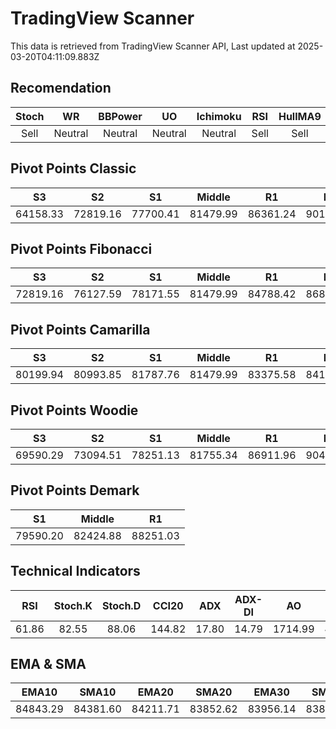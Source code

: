 # TradingView Scanner
This data is retrieved from TradingView Scanner API, Last updated at 2025-03-20T04:11:09.883Z

## Recomendation
| Stoch | WR | BBPower | UO | Ichimoku | RSI | HullMA9 |
| :---: | :---: | :---: | :---: | :---: | :---: | :---: |
| Sell | Neutral | Neutral | Neutral | Neutral | Sell | Sell |

## Pivot Points Classic
| S3 | S2 | S1 | Middle | R1 | R2 | R3 |
| :---: | :---: | :---: | :---: | :---: | :---: | :---: |
| 64158.33 | 72819.16 | 77700.41 | 81479.99 | 86361.24 | 90140.82 | 98801.65 |

## Pivot Points Fibonacci
| S3 | S2 | S1 | Middle | R1 | R2 | R3 |
| :---: | :---: | :---: | :---: | :---: | :---: | :---: |
| 72819.16 | 76127.59 | 78171.55 | 81479.99 | 84788.42 | 86832.38 | 90140.82 |

## Pivot Points Camarilla
| S3 | S2 | S1 | Middle | R1 | R2 | R3 |
| :---: | :---: | :---: | :---: | :---: | :---: | :---: |
| 80199.94 | 80993.85 | 81787.76 | 81479.99 | 83375.58 | 84169.49 | 84963.40 |

## Pivot Points Woodie
| S3 | S2 | S1 | Middle | R1 | R2 | R3 |
| :---: | :---: | :---: | :---: | :---: | :---: | :---: |
| 69590.29 | 73094.51 | 78251.13 | 81755.34 | 86911.96 | 90416.17 | 95572.79 |

## Pivot Points Demark
| S1 | Middle | R1 |
| :---: | :---: | :---: |
| 79590.20 | 82424.88 | 88251.03 |

## Technical Indicators
| RSI | Stoch.K | Stoch.D | CCI20 | ADX | ADX-DI | AO | Mom | MACD | MACD | W.R | HullMA9 |
| :---: | :---: | :---: | :---: | :---: | :---: | :---: | :---: | :---: | :---: | :---: | :---: |
| 61.86 | 82.55 | 88.06 | 144.82 | 17.80 | 14.79 | 1714.99 | 4263.53 | 624.30 | 264.53 | -25.12 | 86857.35 |

## EMA & SMA
| EMA10 | SMA10 | EMA20 | SMA20 | EMA30 | SMA30 | EMA50 | SMA50 | EMA100 | SMA100 | EMA200 | SMA200 |
| :---: | :---: | :---: | :---: | :---: | :---: | :---: | :---: | :---: | :---: | :---: | :---: |
| 84843.29 | 84381.60 | 84211.71 | 83852.62 | 83956.14 | 83805.13 | 83904.65 | 83411.12 | 84951.57 | 84497.90 | 87856.10 | 88526.11 |